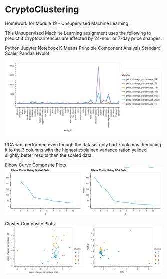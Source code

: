 # CryptoClustering
Homework for Module 19 - Unsupervised Machine Learning

This Unsupervised Machine Learning assignment uses the following to predict if Cryptocurrencies are effected by 24-hour or 7-day price changes:

Python
Jupyter Notebook
K-Means
Principle Component Analysis 
Standard Scaler
Pandas
Hvplot

![alt text](image-2.png)

PCA was performed even though the dataset only had 7 columns. Reducing it to the 3 columns with the highest explained variance ration yeilded slightly better results than the scaled data.  

Elbow Curve Composite Plots
![alt text](image-3.png)

Cluster Composite Plots
![alt text](image-4.png)